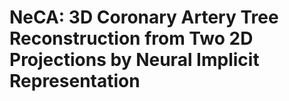 # NeCA: 3D Coronary Artery Tree Reconstruction from Two 2D Projections by Neural Implicit Representation

